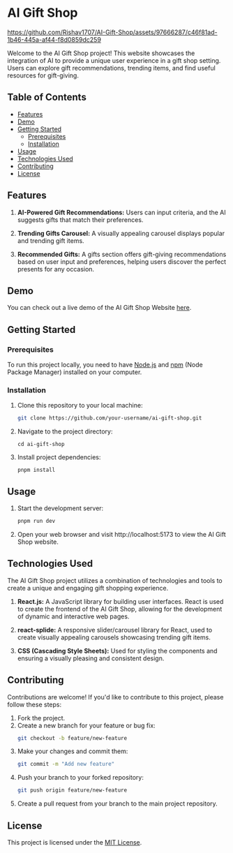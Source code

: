 # AI Gift Shop

https://github.com/Rishav1707/AI-Gift-Shop/assets/97666287/c46f81ad-1b46-445a-af44-f8d0859dc259

Welcome to the AI Gift Shop project! This website showcases the integration of AI to provide a unique user experience in a gift shop setting. Users can explore gift recommendations, trending items, and find useful resources for gift-giving.

## Table of Contents
- [Features](#features)
- [Demo](#demo)
- [Getting Started](#getting-started)
  - [Prerequisites](#prerequisites)
  - [Installation](#installation)
- [Usage](#usage)
- [Technologies Used](#technologies-used)
- [Contributing](#contributing)
- [License](#license)

## Features

1. **AI-Powered Gift Recommendations:** Users can input criteria, and the AI suggests gifts that match their preferences.

2. **Trending Gifts Carousel:** A visually appealing carousel displays popular and trending gift items.

3. **Recommended Gifts:** A gifts section offers gift-giving recommendations based on user input and preferences, helping users discover the perfect presents for any occasion.

## Demo

You can check out a live demo of the AI Gift Shop Website [here](https://ai-gift-shop.vercel.app/).

## Getting Started

### Prerequisites

To run this project locally, you need to have [Node.js](https://nodejs.org/) and [npm](https://www.npmjs.com/) (Node Package Manager) installed on your computer.

### Installation

1. Clone this repository to your local machine:

   ```bash
   git clone https://github.com/your-username/ai-gift-shop.git
   ```   
2. Navigate to the project directory:
   ```
   cd ai-gift-shop
   ```
3. Install project dependencies:
   ```
   pnpm install
   ```

## Usage

1. Start the development server:
   ```bash
   pnpm run dev
   ```

2. Open your web browser and visit http://localhost:5173 to view the AI Gift Shop website.

## Technologies Used

The AI Gift Shop project utilizes a combination of technologies and tools to create a unique and engaging gift shopping experience.

1. **React.js:** A JavaScript library for building user interfaces. React is used to create the frontend of the AI Gift Shop, allowing for the development of dynamic and interactive web pages.

2. **react-splide:** A responsive slider/carousel library for React, used to create visually appealing carousels showcasing trending gift items.

3. **CSS (Cascading Style Sheets):** Used for styling the components and ensuring a visually pleasing and consistent design.


## Contributing

Contributions are welcome! If you'd like to contribute to this project, please follow these steps:

1. Fork the project.
2. Create a new branch for your feature or bug fix:
   ```bash
   git checkout -b feature/new-feature
   ```
3. Make your changes and commit them:
   ```bash
   git commit -m "Add new feature"
   ```
4. Push your branch to your forked repository:
   ```bash
   git push origin feature/new-feature
   ```
5. Create a pull request from your branch to the main project repository.

## License

This project is licensed under the [MIT License](https://opensource.org/license/mit/).

